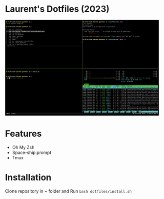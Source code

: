 # Laurent's Dotfiles (2023)
![preview.png](preview.png)
# Features
- Oh My Zsh 
- Space-ship.prompt
- Tmux

# Installation

Clone repository in ~ folder and Run `bash dotfiles/install.sh`
